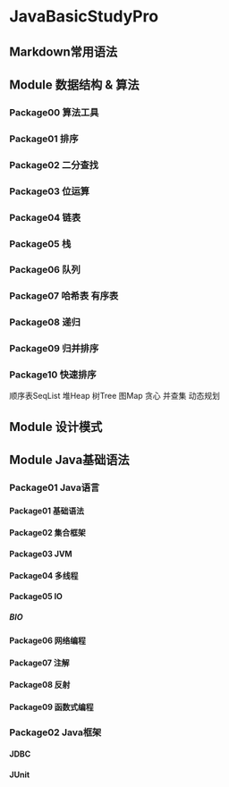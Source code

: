 # JavaBasicStudyPro


## Markdown常用语法


## Module 数据结构 & 算法
### Package00 算法工具
### Package01 排序
### Package02 二分查找
### Package03 位运算
### Package04 链表
### Package05 栈
### Package06 队列
### Package07 哈希表 有序表
### Package08 递归
### Package09 归并排序
### Package10 快速排序

顺序表SeqList
堆Heap
树Tree
图Map
贪心
并查集
动态规划


## Module 设计模式


## Module Java基础语法
### Package01 Java语言
#### Package01 基础语法
#### Package02 集合框架
#### Package03 JVM
#### Package04 多线程
#### Package05 IO
##### BIO
#### Package06 网络编程
#### Package07 注解
#### Package08 反射
#### Package09 函数式编程

### Package02 Java框架
#### JDBC
#### JUnit